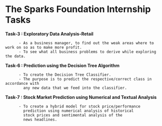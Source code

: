 # The Sparks Foundation Internship Tasks

**Task-3 : Exploratory Data Analysis-Retail**
          
          - As a business manager, to find out the weak areas where to work on so as to make more profit.
          - To see what all business problems to derive while exploring the data.

**Task-6 : Prediction using the Decision Tree Algorithm**
          
          - To create the Decision Tree Classifier.
          - The purpose is to predict the respective/correct class in accordance with 
            any new data that we feed into the classifier.
            
**Task-7 : Stock Market Prediction using Numerical and Textual Analysis**
          
          - To create a hybrid model for stock price/performance 
            prediction using numerical analysis of historical
            stock prices and sentimental analysis of the
            news headlines.

